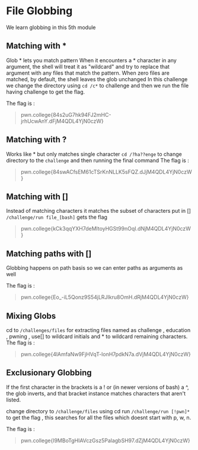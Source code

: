# File Globbing 
We learn globbing in this 5th module 

## Matching with *
Glob * lets you match pattern 
When it encounters a * character in any argument, 
the shell will treat it as "wildcard" and try to replace that argument with any files that match the pattern.
When zero files are matched, by default, the shell leaves the glob unchanged
In this challenge we change the directory using `cd /c*` to challenge and then we run the file 
having challenge to get the flag.

The flag is :
 >pwn.college{84s2uG7hk94FJ2mHC-jrhUcwAnY.dFjM4QDL4YjN0czW}

## Matching with ?
Works like * but only matches single character
`cd /?ha??enge` to change directory to the `challenge` and then running the final command 
The flag is :
>pwn.college{84swACfsEM61cTSrKnNLLK5sFQZ.dJjM4QDL4YjN0czW}

## Matching with []
Instead of matching characters it matches the subset of characters put in []
`/challenge/run file_[bash]` gets the flag 
>pwn.college{kCk3qqYXH7deMltoyHGSt99nOqI.dNjM4QDL4YjN0czW}

## Matching paths with []
Globbing happens on path basis so we can enter paths as arguments as well

The flag is :
>pwn.college{Eo_-iL5Qonz9S54jLRJIkru8OmH.dRjM4QDL4YjN0czW}

## Mixing Globs
cd to `/challenges/files`
for extracting files named as challenge , education , pwning , use[] to wildcard initials and * to wildcard remaining characters.
The flag is :
>pwn.college{4lAmfaNw9FjHVqT-lonH7pdkN7a.dVjM4QDL4YjN0czW}

## Exclusionary Globbing
If the first character in the brackets is a ! or (in newer versions of bash) a ^,
the glob inverts, and that bracket instance matches characters that aren't listed.

change directory to `/challenge/files` using cd 
run `/challenge/run [!pwn]*` to get the flag , this searches for all the files which doesnt start with p, w, n. 

The flag is : 
>pwn.college{I9MBoTgHIAVczGsz5PalagbSH97.dZjM4QDL4YjN0czW}

